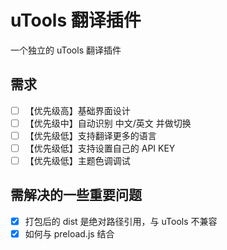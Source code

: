 # uTools 翻译插件
一个独立的 uTools 翻译插件

## 需求

- [ ] 【优先级高】基础界面设计
- [ ] 【优先级中】自动识别 中文/英文 并做切换
- [ ] 【优先级低】支持翻译更多的语言
- [ ] 【优先级低】支持设置自己的 API KEY
- [ ] 【优先级低】主题色调调试

## 需解决的一些重要问题

- [x] 打包后的 dist 是绝对路径引用，与 uTools 不兼容
- [x] 如何与 preload.js 结合
